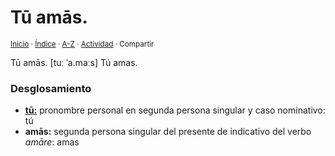 # Tū amās.
<sup>[Inicio](https://github.com/jucardus.github.io/repo/blob/main/readme.md) · [Índice](https://github.com/jucardus.github.io/repo/blob/main/indices/frases-latinas.md) · [A-Z](https://github.com/jucardus.github.io/repo/blob/main/indices/alfabetico.md) · [Actividad](https://github.com/jucardus.github.io/repo/blob/main/indices/actividad.md) · Compartir</sup>

Tū amās. [tuː ˈa.maːs] Tú amas.

### Desglosamiento

* [**tū:**](https://github.com/jucardus.github.io/repo/blob/main/contenido/25/04/24/tu.md) pronombre personal en segunda persona singular y caso nominativo: tú
* **amās:** segunda persona singular del presente de indicativo del verbo _amāre_: amas
